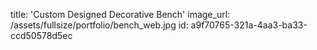 title: 'Custom Designed Decorative Bench'
image_url: /assets/fullsize/portfolio/bench_web.jpg
id: a9f70765-321a-4aa3-ba33-ccd50578d5ec
